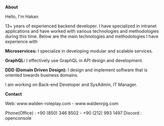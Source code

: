 <p align="center"></p>

<p><strong>About</strong></p>
<p>Hello, I'm Hakan

13+ years of experienced backend developer. I have specialized in intranet applications and have worked with various technologies and methodologies during this time. Below are the main technologies and methodologies I have experience with

**Microservices:** I specialize in developing modular and scalable services.

**GraphQL:** I effectively use GraphQL in API design and development.

**DDD (Domain Driven Design):** I design and implement software that is oriented towards business domains.

</p>

<p>I am working on Back-end Developer and SysAdmin, IT Manager.</p>

<p><strong>Contact</strong></p>
<p>Web: www.walden-roleplay.com - www.waldenrpg.com</p>

Phone(Office) : +90 (850) 346 8502 - +90 (212) 993 1497
Discord : openconsole



